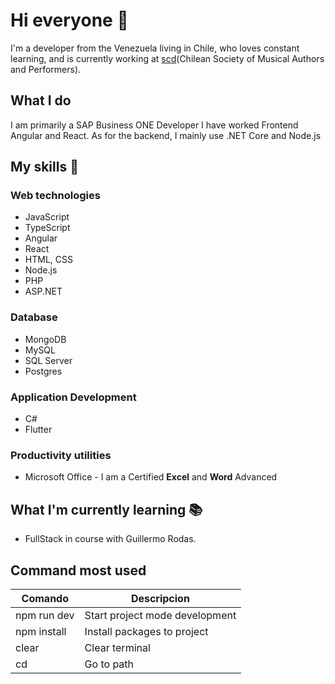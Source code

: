 # Hi everyone 👋

I'm a developer from the Venezuela living in Chile, who loves constant learning, and is currently working at [scd](https://www.scd.cl/)(Chilean Society of Musical Authors and Performers).

## What I do

I am primarily a SAP Business ONE Developer
I have worked Frontend Angular and React. As for the backend, I mainly use .NET Core and Node.js

## My skills 📜

### Web technologies

- JavaScript
- TypeScript
- Angular
- React
- HTML, CSS
- Node.js
- PHP
- ASP.NET

### Database

- MongoDB
- MySQL
- SQL Server
- Postgres

### Application Development

- C#
- Flutter

### Productivity utilities

- Microsoft Office - I am a Certified
  **Excel**
  and
  **Word**
  Advanced

## What I'm currently learning 📚

- FullStack in course with Guillermo Rodas.

## Command most used
|Comando        | Descripcion                       |
|---------------|-----------------------------------|
| npm run dev   | Start project mode development    |
| npm install   | Install packages to project       |
| clear         | Clear terminal                    |
| cd            | Go to path                        |
